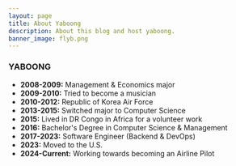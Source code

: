 ```yaml
---
layout: page
title: About Yaboong
description: About this blog and host yaboong.
banner_image: flyb.png
---
```

### YABOONG

- **2008-2009:** Management & Economics major
- **2009-2010:** Tried to become a musician
- **2010-2012:** Republic of Korea Air Force
- **2013-2015:** Switched major to Computer Science
- **2015:** Lived in DR Congo in Africa for a volunteer work
- **2016:** Bachelor's Degree in Computer Science & Management
- **2017-2023:** Software Engineer (Backend & DevOps)
- **2023:** Moved to the U.S.
- **2024-Current:** Working towards becoming an Airline Pilot
